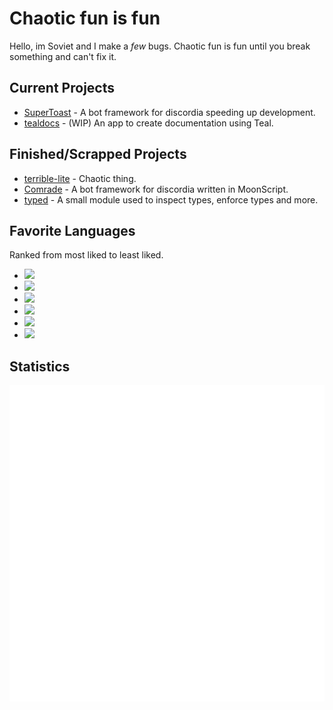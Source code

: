 # Chaotic fun is fun

Hello, im Soviet and I make a *few* bugs. Chaotic fun is fun until you break something and can't fix it.

## Current Projects

* [SuperToast](https://github.com/SovietKitsune/SuperToast) - A bot framework for discordia speeding up development.
* [tealdocs](https://github.com/SovietKitsune/tealdocs) - (WIP) An app to create documentation using Teal.

## Finished/Scrapped Projects

* [terrible-lite](https://github.com/SovietKitsune/terrible-lite) - Chaotic thing.
* [Comrade](https://github.com/SovietKitsune/Comrade) - A bot framework for discordia written in MoonScript.
* [typed](https://github.com/SovietKitsune/typed) - A small module used to inspect types, enforce types and more.

## Favorite Languages

Ranked from most liked to least liked.

* [![](https://img.shields.io/badge/Lua-2C2D72?style=flat-square&logo=lua)](https://lua.org)
* [![](https://img.shields.io/badge/Rust-000000?style=flat-square&logo=rust)](https://rust-lang.org)
* [![](https://img.shields.io/badge/Go-EEEEEE?st00ADD8yle=flat-square&logo=go)](https://golang.org)
* [![](https://img.shields.io/badge/MoonScript-825794?style=flat-square&logo=insomnia&logoColor=white)](https://moonscript.org)
* [![](https://img.shields.io/badge/Nim-000000?style=flat-square&logo=nim)](https://nim-lang.org)
* [![](https://img.shields.io/badge/CoffeeScript-2F2625?style=flat-square&logo=coffeescript)](https://coffeescript.org)

## Statistics

![Statistics](https://github.com/SovietKitsune/SovietKitsune/blob/master/github-metrics.svg)
